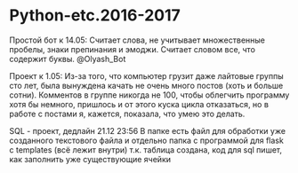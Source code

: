 # Python-etc.2016-2017

Простой бот к 14.05:
Считает слова, не учитывает множественные пробелы, знаки препинания и эмоджи. Считает словом все, что содержит буквы.
@Olyash_Bot

Проект к 1.05:
Из-за того, что компьютер грузит даже лайтовые группы сто лет, была вынуждена качать не очень много постов (хоть и больше сотни). Комментов в группе никогда не 100, чтобы облегчить программу хотя бы немного, пришлось и от этого куска цикла отказаться, но в работе с постами я, кажется, показала, что умею это делать.

SQL - проект, дедлайн 21.12 23:56
В папке есть файл для обработки уже созданного текстового файла
и отдельно папка с программой для flask с templates (всё лежит внутри)
т.к. таблица создана, код для sql пишет, как заполнить уже существующие ячейки
